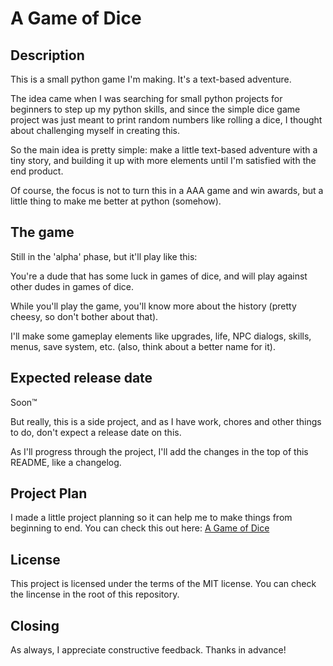 # A Game of Dice

## Description

This is a small python game I'm making. It's a text-based adventure.

The idea came when I was searching for small python projects for beginners to step up my python skills, and since the simple dice game project was just meant to print random numbers like rolling a dice, I thought about challenging myself in creating this.

So the main idea is pretty simple: make a little text-based adventure with a tiny story, and building it up with more elements until I'm satisfied with the end product.

Of course, the focus is not to turn this in a AAA game and win awards, but a little thing to make me better at python (somehow).

## The game

Still in the 'alpha' phase, but it'll play like this:

You're a dude that has some luck in games of dice, and will play against other dudes in games of dice.

While you'll play the game, you'll know more about the history (pretty cheesy, so don't bother about that).

I'll make some gameplay elements like upgrades, life, NPC dialogs, skills, menus, save system, etc. (also, think about a better name for it).

## Expected release date

Soon™

But really, this is a side project, and as I have work, chores and other things to do, don't expect a release date on this.

As I'll progress through the project, I'll add the changes in the top of this README, like a changelog.

## Project Plan

I made a little project planning so it can help me to make things from beginning to end. You can check this out here: [A Game of Dice](https://docs.google.com/document/d/1_EE2bnt9n8NKdreAe_ASHtDF8hAiSuswM3SmvQQ-y4M/edit?usp=sharing)

## License

This project is licensed under the terms of the MIT license. You can check the lincense in the root of this repository.

## Closing

As always, I appreciate constructive feedback. Thanks in advance!
